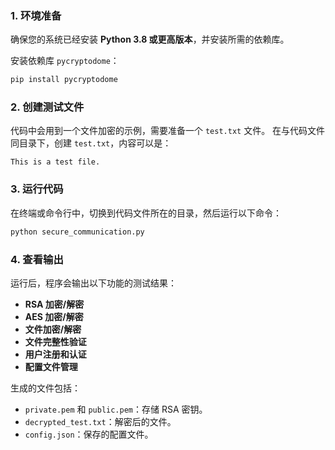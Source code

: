 ### 1. **环境准备**
确保您的系统已经安装 **Python 3.8 或更高版本**，并安装所需的依赖库。

安装依赖库 `pycryptodome`：
```bash
pip install pycryptodome
```

### 2. **创建测试文件**
代码中会用到一个文件加密的示例，需要准备一个 `test.txt` 文件。
在与代码文件同目录下，创建 `test.txt`，内容可以是：
```
This is a test file.
```

### 3. **运行代码**
在终端或命令行中，切换到代码文件所在的目录，然后运行以下命令：
```bash
python secure_communication.py
```

### 4. **查看输出**
运行后，程序会输出以下功能的测试结果：
- **RSA 加密/解密**
- **AES 加密/解密**
- **文件加密/解密**
- **文件完整性验证**
- **用户注册和认证**
- **配置文件管理**

生成的文件包括：
- `private.pem` 和 `public.pem`：存储 RSA 密钥。
- `decrypted_test.txt`：解密后的文件。
- `config.json`：保存的配置文件。


